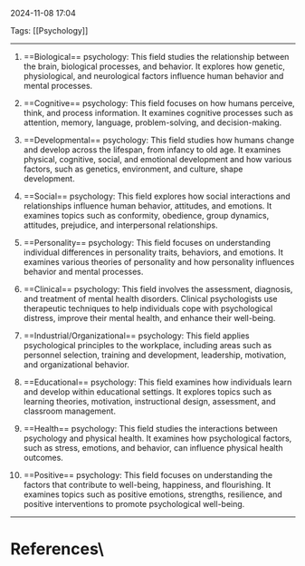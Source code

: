 2024-11-08 17:04

Tags: [[Psychology]]

---

1.  ==Biological== psychology: This field studies the relationship between the brain, biological processes, and behavior. It explores how genetic, physiological, and neurological factors influence human behavior and mental processes.
    
2.  ==Cognitive== psychology: This field focuses on how humans perceive, think, and process information. It examines cognitive processes such as attention, memory, language, problem-solving, and decision-making.
    
3.  ==Developmental== psychology: This field studies how humans change and develop across the lifespan, from infancy to old age. It examines physical, cognitive, social, and emotional development and how various factors, such as genetics, environment, and culture, shape development.
    
4.  ==Social== psychology: This field explores how social interactions and relationships influence human behavior, attitudes, and emotions. It examines topics such as conformity, obedience, group dynamics, attitudes, prejudice, and interpersonal relationships.
    
5.  ==Personality== psychology: This field focuses on understanding individual differences in personality traits, behaviors, and emotions. It examines various theories of personality and how personality influences behavior and mental processes.
    
6.  ==Clinical== psychology: This field involves the assessment, diagnosis, and treatment of mental health disorders. Clinical psychologists use therapeutic techniques to help individuals cope with psychological distress, improve their mental health, and enhance their well-being.
    
7.  ==Industrial/Organizational== psychology: This field applies psychological principles to the workplace, including areas such as personnel selection, training and development, leadership, motivation, and organizational behavior.
    
8.  ==Educational== psychology: This field examines how individuals learn and develop within educational settings. It explores topics such as learning theories, motivation, instructional design, assessment, and classroom management.
    
9.  ==Health== psychology: This field studies the interactions between psychology and physical health. It examines how psychological factors, such as stress, emotions, and behavior, can influence physical health outcomes.
    
10.  ==Positive== psychology: This field focuses on understanding the factors that contribute to well-being, happiness, and flourishing. It examines topics such as positive emotions, strengths, resilience, and positive interventions to promote psychological well-being.

---
# References\